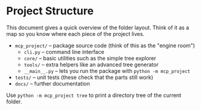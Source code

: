 # Project Structure

This document gives a quick overview of the folder layout. Think of it as a map so you know where each piece of the project lives.

- `mcp_project/` – package source code (think of this as the "engine room")
  - `cli.py` – command line interface
  - `core/` – basic utilities such as the simple tree explorer
  - `tools/` – extra helpers like an advanced tree generator
  - `__main__.py` – lets you run the package with ``python -m mcp_project``
- `tests/` – unit tests (these check that the parts still work)
- `docs/` – further documentation

Use `python -m mcp_project tree` to print a directory tree of the current folder.